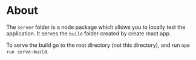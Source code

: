 # About

The `server` folder is a node package which allows you to locally
test the application. It serves the `build` folder created by 
create react app.

To serve the build go to the root directory (not this directory), 
and run `npm run serve-build`.